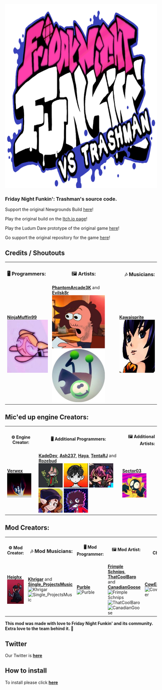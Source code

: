 <p align="center">
	<a target="_blank"><img src="/art/FNF Logo.png" alt="Logo" width="988px" height="608px"></a>
</p>

### Friday Night Funkin': Trashman's source code.

Support the original Newgrounds Build [here](https://www.newgrounds.com/portal/view/770371)!

Play the original build on the [Itch.io page](https://ninja-muffin24.itch.io/funkin)!

Play the Ludum Dare prototype of the original game [here](https://ninja-muffin24.itch.io/friday-night-funkin)!

Go support the original repository for the game [here](https://github.com/ninjamuffin99/Funkin)!

## Credits / Shoutouts
<!--me lol-->
<table style="span:90%">
	<tr>
		<th style="text-align:left"><h3>🖥 Programmers:</h3></th>
		<th style="text-align:middle"><h3>🖼 Artists:</h3></th>
		<th style="text-align:right"><h3>🎶 Musicians:</h3></th>
	</tr>
	<tr>
	<td>
		<a href='https://twitter.com/ninja_muffin99'><b>NinjaMuffin99</b></a><br>
		<img src="art/Ninja.png" alt="NinjaMuffin99" width="175" height="175">
	</td>
	<td>
		<a href='https://twitter.com/phantomarcade3k'><b>PhantomArcade3K</b></a> and <a href='https://twitter.com/evilsk8r'><b>Evilsk8r</b></a><br>
		<img src="art/Phantom.png" alt="PhantomArcade3K" width="175" height="175">
		<img src="art/Evil.png" alt="Evilsk8r" width="175" height="175"><br>
	</td>
	<td>
		<a href='https://twitter.com/kawaisprite'><b>Kawaisprite</b></a><br>
		<img src="/art/Kawai.png" alt="Kawaisprite" width="175" height="175">
	</tr>
</table>

<h2>Mic'ed up engine Creators:</h2>

<table style="span:90%">
	<tr>
		<th style=”text-align:left”><h4>⚙️ Engine Creator:</h4></th>
		<th style="text-align:middle"><h4>🖥 Additional Programmers:</h4></th>
		<th style="text-align:right"><h4>🖼 Additional Artists:</h4></th>
	</tr>
	<tr>
	<td>
		<a href='https://twitter.com/Vershift'><b>Verwex</b><br>
		<img src="/art/Verwex.png" alt="Verwex" width="80" height="80"></a>
	</td>
	<td>
		<a href='https://twitter.com/kadedeveloper'><b>KadeDev</b></a>, <a href='https://steamcommunity.com/profiles/76561198353865795'><b>Ash237</b></a>, <a href='https://www.youtube.com/channel/UCqBMDBboJaBHLoxO0H3EBgw'><b>Haya</b></a>, <a href='https://twitter.com/TentaRJ'><b>TentaRJ</b></a> and <a href='https://twitter.com/helpme_thebigt'><b>Rozebud</b></a><br>
		<img src="/art/Kade.png" alt="KadeDeveloper" width="80" height="80"></a>
		<img src="/art/Ash.png" alt="Ash237" width="80" height="80"></a>
		<img src="/art/Haya.png" alt="Haya" width="80" height="80"></a>
		<img src="/art/TentaRJ.png" alt="TentaRJ" width="80" height="80"></a>
		<img src="/art/Rozebud.png" alt="Rozebud" width="80" height="80"></a>
	</td>
	<td>
		<a href='https://twitter.com/Sector0003'><b>Sector03</b></a><br>
		<img src="/art/Sector03.png" alt="Sector03" width="80" height="80"></a>
	</tr>
</table>
<h2>Mod Creators:</h2>

<table style="span:90%">
	<tr>
		<th style=”text-align:left”><h4>⚙️ Mod Creator:</h4></th>
		<th style="text-align:right"><h3>🎶 Mod Musicians:</h3></th>
		<th style="text-align:middle"><h4>🖥 Mod Programmer:</h4></th>
		<th style="text-align:right"><h4>🖼 Mod Artist:</h4></th>
		<th style="text-align:right"><h4>📜 Mod Charter:</h4></th>
	</tr>
	<tr>
	<td>
		<a href='https://github.com/Purble11/Trashman'><b>Heighx</b><br>
		<img src="/art/Heighx.png" alt="Heighx" width="80" height="80"></a>
	</td>
	<td>
		<a href='https://github.com/Purble11/Trashman'><b>Khrigar</b></a> and <a href='https://github.com/Purble11/Trashman'><b>Single_ProjectsMusic</b></a><br>
		<img src="/art/Khrigar.png" alt="Khrigar" width="80" height="80"></a>
                <img src="/art/Single_ProjectsMusic.png" alt="Single_ProjectsMusic" width="80" height="80"></a>
	</td>
	<td>
		<a href='https://github.com/Purble11/Trashman'><b>Purble</b></a><br>
		<img src="https://media.discordapp.net/attachments/859361900910608395/873612822989385728/MY_PFP.gif?width=498&height=498" alt="Purble" width="80" height="80"></a>
	</td>
	<td>
		<a href='https://github.com/Purble11/Trashman'><b>Frimple Schnips</b></a>, <a href='https://github.com/Purble11/Trashman'><b>ThatCoolBaro</b></a> and <a href='https://github.com/Purble11/Trashman'><b>CanadianGoose</b></a><br>
		<img src="/art/Frimple Schnips.png" alt="Frimple Schnips" width="80" height="80"></a>
		<img src="/art/ThatCoolBaro.png" alt="ThatCoolBaro" width="80" height="80"></a>
		<img src="/art/CanadianGoose.png" alt="CanadianGoose" width="80" height="80"></a>
	</td>
	<td>
		<a href='https://github.com/Purble11/Trashman'><b>CowEnjoyer</b></a><br>
		<img src="/art/CowEnjoyer.png" alt="CowEnjoyer" width="80" height="80"></a>
	</tr>
</table>
</table>

**This mod was made with love to Friday Night Funkin' and its community. Extra love to the team behind it. 💖**
</tr>
</tr>
</tr>
<h2>Twitter</h2>
Our Twitter is 
<a href='https://twitter.com/trashmanfnf'><b>here</b></a>
</tr>
</tr>
</tr>
<h2>How to install</h2>

To install please click 
<a href='https://github.com/Verwex/Funkin-Mic-d-Up-SC#installing-the-required-programs'><b>here</b></a>
</tr>
</tr>
